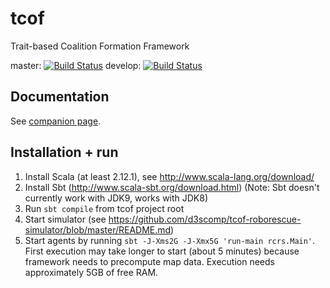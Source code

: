 # tcof
Trait-based Coalition Formation Framework

master: [![Build Status](https://travis-ci.org/d3scomp/tcof.svg?branch=master)](https://travis-ci.org/d3scomp/tcof)
develop: [![Build Status](https://travis-ci.org/d3scomp/tcof.svg?branch=develop)](https://travis-ci.org/d3scomp/tcof/branches)

## Documentation
See [companion page](https://github.com/d3scomp/tcof/blob/master/TECHNICAL.md).

## Installation + run

1. Install Scala (at least 2.12.1), see http://www.scala-lang.org/download/
2. Install Sbt (http://www.scala-sbt.org/download.html) (Note: Sbt doesn't currently work with JDK9, works with JDK8)
3. Run `sbt compile` from tcof project root
4. Start simulator (see https://github.com/d3scomp/tcof-roborescue-simulator/blob/master/README.md)
5. Start agents by running `sbt -J-Xms2G -J-Xmx5G 'run-main rcrs.Main'`. First execution may take longer to start (about 5 minutes) because framework needs to precompute map data. Execution needs approximately 5GB of free RAM.

